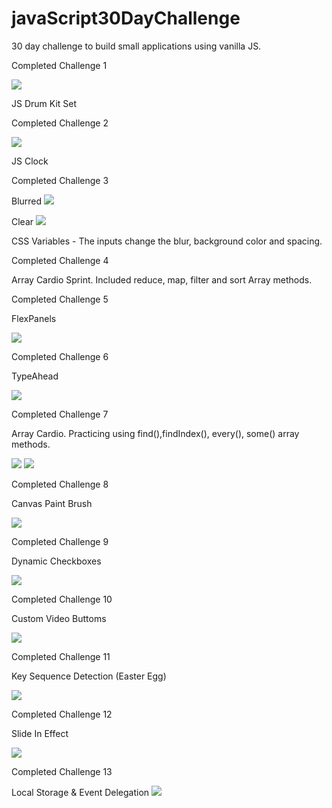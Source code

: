 # javaScript30DayChallenge
30 day challenge to build small applications using vanilla JS. 

Completed Challenge 1

<img src="Drumset.png" />

JS Drum Kit Set

Completed Challenge 2 

<img src="/ClockJS/clockJs.png" />

JS Clock

Completed Challenge 3


Blurred
<img src="/CSSVariables/blur.png" />

Clear
<img src="/CSSVariables/clear.png" />



CSS Variables - The inputs change the blur, background color and spacing. 

Completed Challenge 4

Array Cardio Sprint. Included reduce, map, filter and sort Array methods. 


Completed Challenge 5

FlexPanels

<img src="/FlexPanels/FlexPanels.gif"/>

Completed Challenge 6

TypeAhead

<img src="/typeAhead/AutoFill.gif"/>

Completed Challenge 7

Array Cardio. Practicing using find(),findIndex(), every(), some() array methods. 

<img src="/ArrayCardio2/Code1.png"/>
<img src="/ArrayCardio2/Code2.png"/>


Completed Challenge 8

Canvas Paint Brush

<img src="/CanvasPractice/Canvas.gif"/>

Completed Challenge 9

Dynamic Checkboxes

<img src="/CheckBoxes/CheckedBoxes.gif"/>


Completed Challenge 10

Custom Video Buttoms 

<img src="/CustomVideoPlayer/videoedit.gif"/>

Completed Challenge 11

Key Sequence Detection (Easter Egg)

<img src="/keySequence/keysequence.gif"/>

Completed Challenge 12

Slide In Effect 

<img src="/SlideInEffect/slidein.gif"/>

Completed Challenge 13

Local Storage & Event Delegation
<img src="/LocalStorage/LocalStorage.gif"/>
